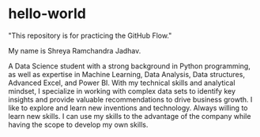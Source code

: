 # hello-world
"This repository is for practicing the GitHub Flow."

My name is Shreya Ramchandra Jadhav.

A Data Science student with a strong background in Python programming, as well as expertise in Machine Learning, Data Analysis, Data structures, Advanced Excel, and Power BI. With my technical skills and analytical mindset, I specialize in working with complex data sets to identify key insights and provide valuable recommendations to drive business growth. I like to explore and learn new inventions and technology. Always willing to learn new skills. I can use my skills to the advantage of the company while having the scope to develop my own skills.

